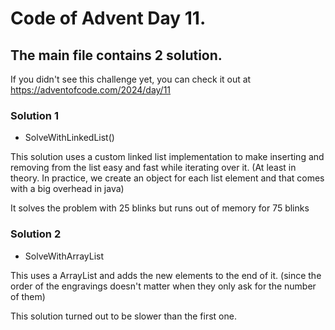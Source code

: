 # Code of Advent Day 11.

## The main file contains 2 solution.
If you didn't see this challenge yet, you can check it out at https://adventofcode.com/2024/day/11

### Solution 1 
- SolveWithLinkedList() 

This solution uses a custom linked list implementation to make inserting and removing from the list easy and fast while iterating over it.
(At least in theory. In practice, we create an object for each list element and that comes with a big overhead in java)

It solves the problem with 25 blinks but runs out of memory for 75 blinks

### Solution 2
- SolveWithArrayList


This uses a ArrayList and adds the new elements to the end of it. (since the order of the engravings doesn't matter when they only ask for the number of them)

This solution turned out to be slower than the first one.